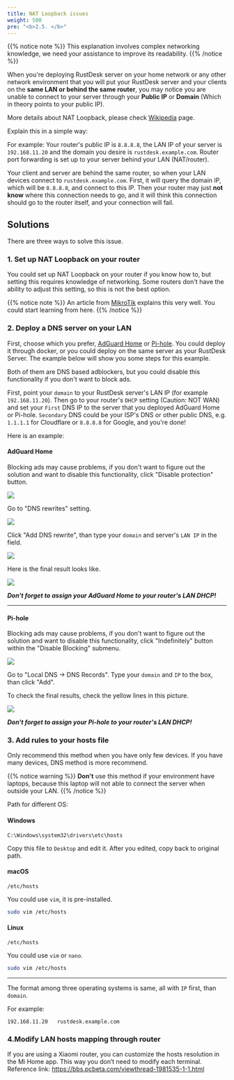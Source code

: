 ```yaml
---
title: NAT Loopback issues
weight: 500
pre: "<b>2.5. </b>"
---
```


{{% notice note %}}
This explanation involves complex networking knowledge, we need your assistance to improve its readability.
{{% /notice %}}

When you're deploying RustDesk server on your home network or any other network environment that you will put your RustDesk server and your clients on the **same LAN or behind the same router**, you may notice you are unable to connect to your server through your **Public IP** or **Domain** (Which in theory points to your public IP).

More details about NAT Loopback, please check [Wikipedia](https://en.m.wikipedia.org/wiki/Network_address_translation#NAT_hairpinning) page.

Explain this in a simple way:

For example: Your router's public IP is `8.8.8.8`, the LAN IP of your server is `192.168.11.20` and the domain you desire is `rustdesk.example.com`. Router port forwarding is set up to your server behind your LAN (NAT/router).

Your client and server are behind the same router, so when your LAN devices connect to `rustdesk.example.com`. First, it will query the domain IP, which will be `8.8.8.8`, and connect to this IP. Then your router may just **not know** where this connection needs to go, and it will think this connection should go to the router itself, and your connection will fail.

## Solutions
There are three ways to solve this issue.

### 1. Set up NAT Loopback on your router
You could set up NAT Loopback on your router if you know how to, but setting this requires knowledge of networking. Some routers don't have the ability to adjust this setting, so this is not the best option.

{{% notice note %}}
An article from [MikroTik](https://help.mikrotik.com/docs/display/ROS/NAT#NAT-HairpinNAT) explains this very well. You could start learning from here.
{{% /notice %}}

### 2. Deploy a DNS server on your LAN
First, choose which you prefer, [AdGuard Home](https://github.com/AdguardTeam/AdGuardHome/wiki/Docker) or [Pi-hole](https://github.com/pi-hole/docker-pi-hole). You could deploy it through docker, or you could deploy on the same server as your RustDesk Server. The example below will show you some steps for this example.

Both of them are DNS based adblockers, but you could disable this functionality if you don't want to block ads.

First, point your `domain` to your RustDesk server's LAN IP (for example `192.168.11.20`). Then go to your router's `DHCP` setting (Caution: NOT WAN) and set your `First` DNS IP to the server that you deployed AdGuard Home or Pi-hole. `Secondary` DNS could be your ISP's DNS or other public DNS, e.g. `1.1.1.1` for Cloudflare or `8.8.8.8` for Google, and you're done!

Here is an example:
#### AdGuard Home
Blocking ads may cause problems, if you don't want to figure out the solution and want to disable this functionality, click "Disable protection" button.

![](images/adguard_home_disable_protection.png)
<br>

Go to "DNS rewrites" setting.

![](images/adguard_home_click_dns_rewrites.png)
<br>

Click "Add DNS rewrite", than type your `domain` and server's `LAN IP` in the field.

![](images/adguard_home_dns_rewrite_dialog.png)

Here is the final result looks like.

![](images/adguard_home_dns_rewrite_final_result.png)

***Don't forget to assign your AdGuard Home to your router's LAN DHCP!***
<hr>

#### Pi-hole
Blocking ads may cause problems, if you don't want to figure out the solution and want to disable this functionality, click "Indefinitely" button within the "Disable Blocking" submenu.

![](images/pi_hole_disable_blocking.png)

Go to "Local DNS → DNS Records".
Type your `domain` and `IP` to the box, than click "Add".

To check the final results, check the yellow lines in this picture.

![](images/pi_hole_local_dns_dns_records.png)

***Don't forget to assign your Pi-hole to your router's LAN DHCP!***

### 3. Add rules to your hosts file
Only recommend this method when you have only few devices. If you have many devices, DNS method is more recommend.

{{% notice warning %}}
**Don't** use this method if your environment have laptops, because this laptop will not able to connect the server when outside your LAN.
{{% /notice %}}

Path for different OS:

#### Windows
```text
C:\Windows\system32\drivers\etc\hosts
```
Copy this file to `Desktop` and edit it. After you edited, copy back to original path.

#### macOS
```text
/etc/hosts
```
You could use `vim`, it is pre-installed.
```sh
sudo vim /etc/hosts
```

#### Linux
```text
/etc/hosts
```
You could use `vim` or `nano`.
```sh
sudo vim /etc/hosts
```

<hr>

The format among three operating systems is same, all with `IP` first, than `domain`.

For example:
```text
192.168.11.20   rustdesk.example.com
```

### 4.Modify LAN hosts mapping through router
If you are using a Xiaomi router, you can customize the hosts resolution in the Mi Home app. This way you don’t need to modify each terminal.
Reference link: https://bbs.pcbeta.com/viewthread-1981535-1-1.html



